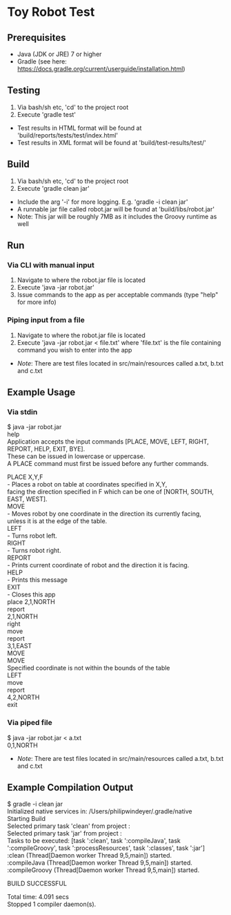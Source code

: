 # Toy Robot Test  

## Prerequisites  
- Java (JDK or JRE) 7 or higher  
- Gradle (see here: https://docs.gradle.org/current/userguide/installation.html)  

## Testing
1. Via bash/sh etc, 'cd' to the project root  
2. Execute 'gradle test'  

- Test results in HTML format will be found at 'build/reports/tests/test/index.html'  
- Test results in XML format will be found at 'build/test-results/test/'  


## Build  
1. Via bash/sh etc, 'cd' to the project root  
2. Execute 'gradle clean jar'  

- Include the arg '-i' for more logging. E.g. 'gradle -i clean jar'  
- A runnable jar file called robot.jar will be found at 'build/libs/robot.jar'  
- Note: This jar will be roughly 7MB as it includes the Groovy runtime as well  

## Run
### Via CLI with manual input  
1. Navigate to where the robot.jar file is located  
2. Execute 'java -jar robot.jar'  
3. Issue commands to the app as per acceptable commands (type "help" for more info)  

### Piping input from a file  
1. Navigate to where the robot.jar file is located  
2. Execute 'java -jar robot.jar < file.txt' where 'file.txt' is the file containing command you wish to enter into the app  

- *Note*: There are test files located in src/main/resources called a.txt, b.txt and c.txt  

## Example Usage

### Via stdin
$ java -jar robot.jar  
help  
Application accepts the input commands [PLACE, MOVE, LEFT, RIGHT, REPORT, HELP, EXIT, BYE].  
These can be issued in lowercase or uppercase.  
A PLACE command must first be issued before any further commands.  
  
PLACE X,Y,F  
	- Places a robot on table at coordinates specified in X,Y,  
	  facing the direction specified in F which can be one of [NORTH, SOUTH, EAST, WEST].  
MOVE  
	- Moves robot by one coordinate in the direction its currently facing,  
	  unless it is at the edge of the table.  
LEFT  
	- Turns robot left.  
RIGHT  
	- Turns robot right.  
REPORT  
	- Prints current coordinate of robot and the direction it is facing.  
HELP  
	- Prints this message  
EXIT  
	- Closes this app  
place 2,1,NORTH  
report  
2,1,NORTH  
right  
move  
report  
3,1,EAST  
MOVE  
MOVE  
Specified coordinate is not within the bounds of the table  
LEFT  
move  
report  
4,2,NORTH  
exit  

### Via piped file
$ java -jar robot.jar < a.txt  
0,1,NORTH  

- *Note*: There are test files located in src/main/resources called a.txt, b.txt and c.txt  
  
## Example Compilation Output  
$ gradle -i clean jar  
Initialized native services in: /Users/philipwindeyer/.gradle/native  
Starting Build  
Selected primary task 'clean' from project :  
Selected primary task 'jar' from project :  
Tasks to be executed: [task ':clean', task ':compileJava', task ':compileGroovy', task ':processResources', task ':classes', task ':jar']  
:clean (Thread[Daemon worker Thread 9,5,main]) started.  
:compileJava (Thread[Daemon worker Thread 9,5,main]) started.  
:compileGroovy (Thread[Daemon worker Thread 9,5,main]) started.  
  
BUILD SUCCESSFUL  
  
Total time: 4.091 secs  
Stopped 1 compiler daemon(s).  
